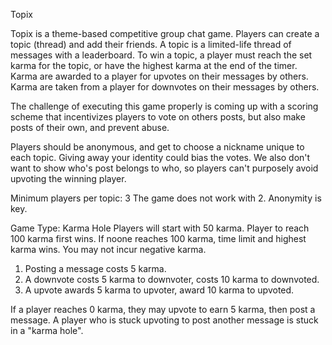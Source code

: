 Topix

Topix is a theme-based competitive group chat game.
Players can create a topic (thread) and add their friends.
A topic is a limited-life thread of messages with a leaderboard.
To win a topic, a player must reach the set karma for the topic, or have
the highest karma at the end of the timer.
Karma are awarded to a player for upvotes on their messages by others.
Karma are taken from a player for downvotes on their messages by others.

The challenge of executing this game properly is coming up with a scoring
scheme that incentivizes players to vote on others posts, but also make
posts of their own, and prevent abuse.

Players should be anonymous, and get to choose a nickname unique to each topic.
Giving away your identity could bias the votes.  We also don't want to show
who's post belongs to who, so players can't purposely avoid upvoting the
winning player.


Minimum players per topic: 3
The game does not work with 2.
Anonymity is key.


Game Type: Karma Hole
Players will start with 50 karma.
Player to reach 100 karma first wins.
If noone reaches 100 karma, time limit and highest karma wins.
You may not incur negative karma.

1) Posting a message costs 5 karma.
2) A downvote costs 5 karma to downvoter, costs 10 karma to downvoted.
3) A upvote awards 5 karma to upvoter, award 10 karma to upvoted.

If a player reaches 0 karma, they may upvote to earn 5 karma, then post
a message. A player who is stuck upvoting to post another message is stuck
in a "karma hole".
